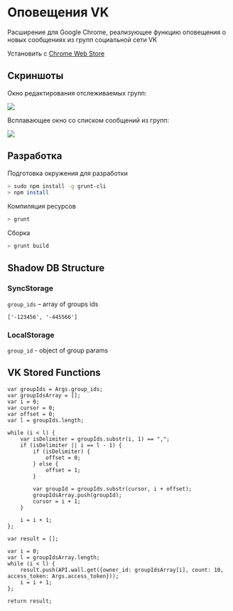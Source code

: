 Оповещения VK
=============

Расширение для Google Chrome, реализующее функцию оповещения о новых сообщениях из групп социальной сети VK

Установить с [Chrome Web Store](http://goo.gl/mZ88cA)

Скриншоты
---------

Окно редактирования отслеживаемых групп:

![](https://raw.github.com/jastkand/vk-notifications/master/promo/options_screen.png)

Всплавающее окно со списком сообщений из групп:

![](https://raw.github.com/jastkand/vk-notifications/master/promo/popup_screen.png)

Разработка
----------

Подготовка окружения для разработки

```bash
> sudo npm install -g grunt-cli
> npm install
```

Компиляция ресурсов

```bash
> grunt
```

Сборка

```bash
> grunt build
```

## Shadow DB Structure

### SyncStorage

`group_ids` – array of groups ids

```
['-123456', '-445566']
```

### LocalStorage

`group_id` - object of group params

## VK Stored Functions

```
var groupIds = Args.group_ids;
var groupIdsArray = [];
var i = 0;
var cursor = 0;
var offset = 0;
var l = groupIds.length;

while (i < l) {
    var isDelimiter = groupIds.substr(i, 1) == ",";
    if (isDelimiter || i == l - 1) {
        if (isDelimiter) {
            offset = 0;
        } else {
            offset = 1;
        }

        var groupId = groupIds.substr(cursor, i + offset);
        groupIdsArray.push(groupId);
        cursor = i + 1;
    }

    i = i + 1;
};

var result = [];

var i = 0;
var l = groupIdsArray.length;
while (i < l) {
    result.push(API.wall.get({owner_id: groupIdsArray[i], count: 10, access_token: Args.access_token}));
    i = i + 1;
};

return result;
```
